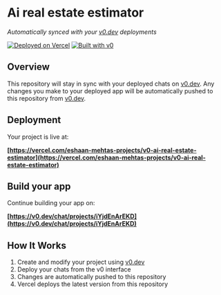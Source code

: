 # Ai real estate estimator

*Automatically synced with your [v0.dev](https://v0.dev) deployments*

[![Deployed on Vercel](https://img.shields.io/badge/Deployed%20on-Vercel-black?style=for-the-badge&logo=vercel)](https://vercel.com/eshaan-mehtas-projects/v0-ai-real-estate-estimator)
[![Built with v0](https://img.shields.io/badge/Built%20with-v0.dev-black?style=for-the-badge)](https://v0.dev/chat/projects/iYjdEnArEKD)

## Overview

This repository will stay in sync with your deployed chats on [v0.dev](https://v0.dev).
Any changes you make to your deployed app will be automatically pushed to this repository from [v0.dev](https://v0.dev).

## Deployment

Your project is live at:

**[https://vercel.com/eshaan-mehtas-projects/v0-ai-real-estate-estimator](https://vercel.com/eshaan-mehtas-projects/v0-ai-real-estate-estimator)**

## Build your app

Continue building your app on:

**[https://v0.dev/chat/projects/iYjdEnArEKD](https://v0.dev/chat/projects/iYjdEnArEKD)**

## How It Works

1. Create and modify your project using [v0.dev](https://v0.dev)
2. Deploy your chats from the v0 interface
3. Changes are automatically pushed to this repository
4. Vercel deploys the latest version from this repository

